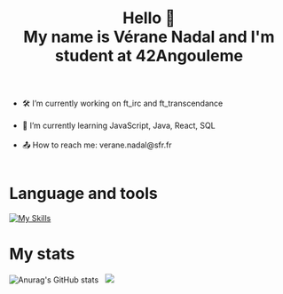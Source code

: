 # <p align="center"> Hello 👋 <br>  My name is Vérane Nadal and I'm student at 42Angouleme </p>
<br>
<ul style="list-style-type: disc">
  <li>🛠 I’m currently working on ft_irc and ft_transcendance </li> </br>
  <li>🌱 I’m currently learning JavaScript, Java, React, SQL </li> </br>
  <li>📤 How to reach me: verane.nadal@sfr.fr </li> <br/>
</ul>

# Language and tools
[![My Skills](https://skillicons.dev/icons?i=c,cpp,html,css,git,github,linux,ts,vim,vscode,docker&perline=15)](https://skillicons.dev)


# My stats
![Anurag's GitHub stats](https://github-readme-stats.vercel.app/api?username=v-nadal&theme=react&show_icons=true&hide_border=true) &nbsp;
<a href="https://github.com/anuraghazra/github-readme-stats"><img src="https://github-readme-stats.vercel.app/api/top-langs/?username=v-nadal&theme=react&layout=compact&hide_border=true&exclude_repo=v-vnadal"/></a> 
